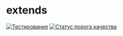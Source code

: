 # extends

[![Тестирование](https://github.com/nixel2007/extends/actions/workflows/test.yml/badge.svg?branch=master)](https://github.com/nixel2007/extends/actions/workflows/test.yml)
[![Статус порога качества](https://sonar.openbsl.ru/api/project_badges/measure?project=extends&metric=alert_status)](https://sonar.openbsl.ru/dashboard?id=extends)
